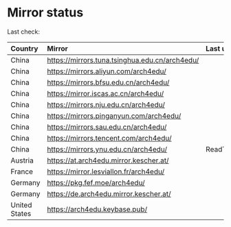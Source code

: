 <script src="./time.js"></script>
# Mirror status
Last check: <script type="text/javascript">localize(1667238007.6296375);</script>

|Country|Mirror|Last update|
|:------|:-----|:----------|
|China|https://mirrors.tuna.tsinghua.edu.cn/arch4edu/|<script type="text/javascript">localize(1667198763);</script>|
|China|https://mirrors.aliyun.com/arch4edu/|<script type="text/javascript">localize(1667112095);</script>|
|China|https://mirrors.bfsu.edu.cn/arch4edu/|<script type="text/javascript">localize(1667198763);</script>|
|China|https://mirror.iscas.ac.cn/arch4edu/|<script type="text/javascript">localize(1667198763);</script>|
|China|https://mirrors.nju.edu.cn/arch4edu/|<script type="text/javascript">localize(1667198763);</script>|
|China|https://mirrors.pinganyun.com/arch4edu/|<script type="text/javascript">localize(1667155255);</script>|
|China|https://mirrors.sau.edu.cn/arch4edu/|<script type="text/javascript">localize(1650446957);</script>|
|China|https://mirrors.tencent.com/arch4edu/|<script type="text/javascript">localize(1667155255);</script>|
|China|https://mirrors.ynu.edu.cn/arch4edu/|ReadTimeout|
|Austria|https://at.arch4edu.mirror.kescher.at/|<script type="text/javascript">localize(1667198763);</script>|
|France|https://mirror.lesviallon.fr/arch4edu/|<script type="text/javascript">localize(1667198763);</script>|
|Germany|https://pkg.fef.moe/arch4edu/|<script type="text/javascript">localize(1667198763);</script>|
|Germany|https://de.arch4edu.mirror.kescher.at/|<script type="text/javascript">localize(1667198763);</script>|
|United States|https://arch4edu.keybase.pub/|<script type="text/javascript">localize(1667198763);</script>|

<script src="./tablefilter/tablefilter.js"></script>
<script src="./table.js"></script>